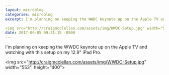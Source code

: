 ```yaml
---
layout: microblog
categories: microblog
excerpt: I'm planning on keeping the WWDC keynote up on the Apple TV and watching with this setup on my 12.9" iPad Pro. 

<img src="http://craigmcclellan.com/assets/img/WWDC-Setup.jpg" width="553", height="400">
date: 2017-06-05 09:31:15 -0500
---
```


I'm planning on keeping the WWDC keynote up on the Apple TV and watching with this setup on my 12.9" iPad Pro. 

<img src="http://craigmcclellan.com/assets/img/WWDC-Setup.jpg" width="553", height="400">